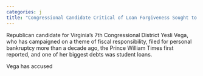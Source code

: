 ```yaml
---
categories: j
title: "Congressional Candidate Critical of Loan Forgiveness Sought to Have Student Debt Cleared Via Bankruptcy"
---
```


Republican candidate for Virginia’s 7th Congressional District Yesli Vega, who has campaigned on a theme of fiscal responsibility, filed for personal bankruptcy more than a decade ago, the Prince William Times first reported, and one of her biggest debts was student loans.



Vega has accused&nbsp;